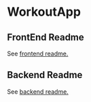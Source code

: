 # WorkoutApp

## FrontEnd Readme

See [frontend readme.](frontend/README.md)

## Backend Readme

See [backend readme.](backend/README.md)